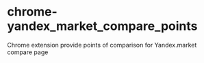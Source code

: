 # chrome-yandex_market_compare_points
Chrome extension provide points of comparison for Yandex.market compare page
